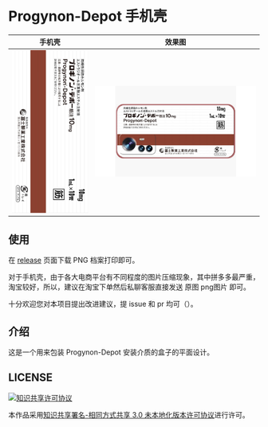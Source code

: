 # Progynon-Depot 手机壳

| 手机壳                    | 效果图                          |
|:-------------------------:|:------------------------------:|
| ![](./.readme/box.jpg) | ![](./.readme/box_view.jpg) |

## 使用

在 [release](https://github.com/execute-darker/Archlinux-Phone-box/releases/latest) 页面下载 PNG 档案打印即可。

对于手机壳，由于各大电商平台有不同程度的图片压缩现象，其中拼多多最严重，淘宝较好，所以，建议在淘宝下单然后私聊客服直接发送 原图 png图片 即可。
 
十分欢迎您对本项目提出改进建议，提 issue 和 pr 均可（）。

## 介绍

这是一个用来包装 Progynon-Depot 安装介质的盒子的平面设计。

## LICENSE

<a rel="license" href="http://creativecommons.org/licenses/by-sa/3.0/"><img alt="知识共享许可协议" style="border-width:0" src="https://i.creativecommons.org/l/by-sa/3.0/88x31.png" /></a>

本作品采用[知识共享署名-相同方式共享 3.0 未本地化版本许可协议](http://creativecommons.org/licenses/by-sa/3.0/)进行许可。
